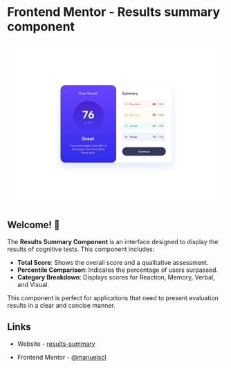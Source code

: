 
# Frontend Mentor - Results summary component

  

![Design preview for the Results summary component coding challenge](./design/desktop-design.jpg)
  

## Welcome! 👋


The **Results Summary Component** is an interface designed to display the results of cognitive tests. This component includes:

-   **Total Score**: Shows the overall score and a qualitative assessment.
-   **Percentile Comparison**: Indicates the percentage of users surpassed.
-   **Category Breakdown**: Displays scores for Reaction, Memory, Verbal, and Visual.

This component is perfect for applications that need to present evaluation results in a clear and concise manner.
  

## Links

- Website - [results-summary](https://github.com/manuelscl/results-summary)

  

- Frontend Mentor - [@manuelscl](https://www.frontendmentor.io/profile/manuelscl)